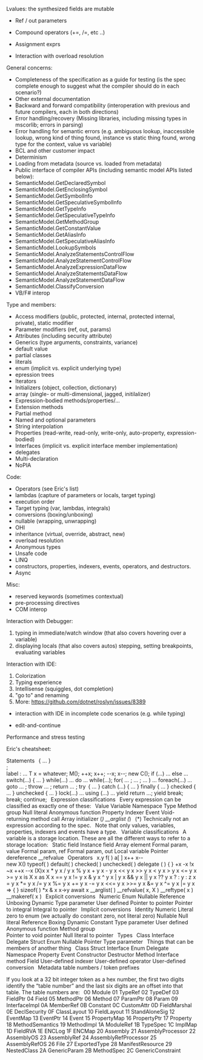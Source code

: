 



Lvalues: the synthesized fields are mutable 
- Ref / out parameters
- Compound operators (+=, /=, etc ..) 
- Assignment exprs

- Interaction with overload resolution

General concerns:
- Completeness of the specification as a guide for testing (is the spec complete enough to suggest what the compiler should do in each scenario?)
- Other external documentation
- Backward and forward compatibility (interoperation with previous and future compilers, each in both directions)
- Error handling/recovery (Missing libraries, including missing types in mscorlib; errors in parsing)
- Error handling for semantic errors (e.g. ambiguous lookup, inaccessible lookup, wrong kind of thing found, instance vs static thing found, wrong type for the context, value vs variable)
- BCL and other customer impact
- Determinism
- Loading from metadata (source vs. loaded from metadata)
- Public interface of compiler APIs (including semantic model APIs listed below):
 - SemanticModel.GetDeclaredSymbol 
 - SemanticModel.GetEnclosingSymbol 
 - SemanticModel.GetSymbolInfo 
 - SemanticModel.GetSpeculativeSymbolInfo 
 - SemanticModel.GetTypeInfo 
 - SemanticModel.GetSpeculativeTypeInfo 
 - SemanticModel.GetMethodGroup 
 - SemanticModel.GetConstantValue 
 - SemanticModel.GetAliasInfo 
 - SemanticModel.GetSpeculativeAliasInfo 
 - SemanticModel.LookupSymbols 
 - SemanticModel.AnalyzeStatementsControlFlow 
 - SemanticModel.AnalyzeStatementControlFlow 
 - SemanticModel.AnalyzeExpressionDataFlow 
 - SemanticModel.AnalyzeStatementsDataFlow 
 - SemanticModel.AnalyzeStatementDataFlow 
 - SemanticModel.ClassifyConversion
- VB/F# interop
 
Type and members:
- Access modifiers (public, protected, internal, protected internal, private), static modifier
- Parameter modifiers (ref, out, params)
- Attributes (including security attribute)
- Generics (type arguments, constraints, variance)
- default value
- partial classes
- literals
- enum (implicit vs. explicit underlying type)
- epression trees
- Iterators
- Initializers (object, collection, dictionary)
- array (single- or multi-dimensional, jagged, initilalizer)
- Expression-bodied methods/properties/...
- Extension methods
- Partial method
- Named and optional parameters
- String interpolation
- Properties (read-write, read-only, write-only, auto-property, expression-bodied)
- Interfaces (implicit vs. explicit interface member implementation)
- delegates
- Multi-declaration
- NoPIA
 
Code:
- Operators (see Eric's list)
- lambdas (capture of parameters or locals, target typing)
- execution order
- Target typing (var, lambdas, integrals)
- conversions (boxing/unboxing)
- nullable (wrapping, unwrapping)
- OHI
- inheritance (virtual, override, abstract, new)
- overload resolution
- Anonymous types
- Unsafe code
- LINQ
- constructors, properties, indexers, events, operators, and destructors.
- Async
 
 
Misc:
- reserved keywords (sometimes contextual)
- pre-processing directives
- COM interop

 
Interaction with Debugger:

1. typing in immediate/watch window (that also covers hovering over a variable)
2. displaying locals (that also covers autos)
 stepping, setting breakpoints, evaluating variables
 
Interaction with IDE: 

1. Colorization
2. Typing experience
3. Intellisense (squiggles, dot completion)
4. "go to" and renaming
5. More: https://github.com/dotnet/roslyn/issues/8389

- interaction with IDE in incomplete code scenarios (e.g. while typing)

- edit-and-continue

Performance and stress testing


Eric's cheatsheet:

Statements 
  
{ … }  
;   
label : … 
T x = whatever; 
M(); 
++x; 
x++; 
--x; 
x--; 
new C(); 
if (…) … else … 
switch(…) { … } 
while(…) … 
do … while(…); 
for( … ; … ; … ) … 
foreach(…) … 
goto … ; 
throw … ; 
return … ; 
try  { … } catch (…) { … } finally { … } 
checked { … } 
unchecked { … } 
lock(…) … 
using (…) … 
yield return …; 
yield break; 
break; 
continue; 
  
Expression classifications 
  
Every expression can be classified as exactly one of these: 
  
Value 
Variable 
Namespace 
Type 
Method group 
Null literal 
Anonymous function 
Property 
Indexer 
Event 
Void-returning method call 
Array initializer (*) 
__arglist (*) 
  
(*) Technically not an expression according to the spec. 
  
Note that only values, variables, properties, indexers and events have a type. 
  
Variable classifications 
  
A variable is a storage location. These are all the different ways to refer to a storage location: 
  
Static field 
Instance field 
Array element 
Formal param, value 
Formal param, ref 
Formal param, out 
Local variable 
Pointer dereference 
__refvalue 
  
Operators 
  
x.y 
f( ) 
a[ ] 
x++ 
x--  
new X() 
typeof( ) 
default( ) 
checked( ) 
unchecked( ) 
delegate ( ) { } 
+x 
-x 
!x 
~x 
++x 
--x 
(X)x 
x * y 
x / y 
x % y 
x + y 
x - y 
x << y 
x >> y 
x < y 
x > y 
x <= y 
x >= y 
x is X 
x as X 
x == y 
x != y 
x & y 
x ^ y 
x | y 
x && y 
x || y 
x ?? y 
x ? : y : z 
x = y 
x *= y 
x /= y 
x %= y 
x += y 
x -= y 
x <<= y 
x >>= y 
x &= y 
x ^= y 
x |= y 
x => { } 
sizeof( ) 
*x 
& x 
x->y 
await x 
__arglist( ) 
__refvalue( x, X ) 
__reftype( x ) 
__makeref( x ) 
  
Explicit conversions 
  
Numeric 
Enum 
Nullable 
Reference  
Unboxing 
Dynamic 
Type parameter 
User defined 
Pointer to pointer 
Pointer to integral 
Integral to pointer 
  
Implicit conversions 
  
Identity 
Numeric 
Literal zero to enum (we actually do constant zero, not literal zero) 
Nullable 
Null literal 
Reference 
Boxing 
Dynamic 
Constant 
Type parameter 
User defined 
Anonymous function 
Method group  
Pointer to void pointer 
Null literal to pointer 
  
Types 
  
Class 
Interface 
Delegate 
Struct 
Enum 
Nullable 
Pointer 
Type parameter 
  
Things that can be members of another thing 
  
Class 
Struct 
Interface 
Enum 
Delegate 
Namespace 
Property 
Event 
Constructor 
Destructor 
Method 
Interface method 
Field 
User-defined indexer 
User-defined operator 
User-defined conversion 
  
Metadata table numbers / token prefixes 
 
If you look at a 32 bit integer token as a hex number, the first two digits identify the “table number” and the last six digits are an offset into that table. The table numbers are: 
  
00 Module 
01 TypeRef 
02 TypeDef 
03 FieldPtr 
04 Field 
05 MethodPtr 
06 Method 
07 ParamPtr 
08 Param 
09 InterfaceImpl 
0A MemberRef 
0B Constant 
0C CustomAttr 
0D FieldMarshal 
0E DeclSecurity 
0F ClassLayout 
10 FieldLayout 
11 StandAloneSig 
12 EventMap 
13 EventPtr 
14 Event 
15 PropertyMap 
16 PropertyPtr 
17 Property 
18 MethodSemantics 
19 MethodImpl 
1A ModuleRef 
1B TypeSpec 
1C ImplMap 
1D FieldRVA 
1E ENCLog 
1F ENCMap 
20 Assembly 
21 AssemblyProcessor 
22 AssemblyOS 
23 AssemblyRef 
24 AssemblyRefProcessor 
25 AssemblyRefOS 
26 File 
27 ExportedType 
28 ManifestResource 
29 NestedClass 
2A GenericParam 
2B MethodSpec 
2C GenericConstraint 
